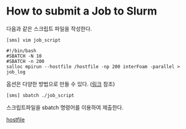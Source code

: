 # How to submit a Job to Slurm

다음과 같은 스크립트 파일을 작성한다.
```[링크] : https://slurm.schedmd.com/sbatch.html "Slurm B
[sms] vim job_script

#!/bin/bash
#SBATCH -N 10
#SBATCH -n 200
salloc mpirun --hostfile /hostfile -np 200 interFoam -parallel > job_log
```
옵션은 다양한 방법으로 만들 수 있다. ([링크] 참조)

```
[sms] sbatch ./job_script
```
스크립트파일을 sbatch 명령어를 이용하여 제출한다.


[hostfile](./hostfile)  

[링크]: https://slurm.schedmd.com/sbatch.html "Slurm Batch"


